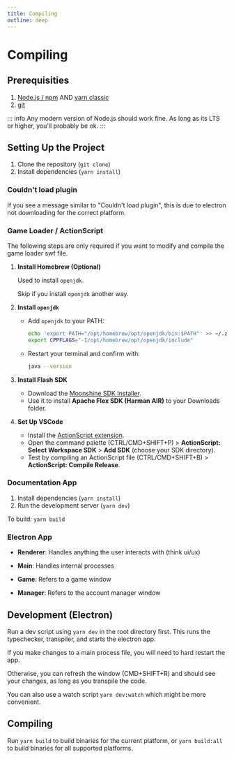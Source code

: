 ```yaml
---
title: Compiling
outline: deep
---
```


# Compiling

## Prerequisities

1. [Node.js / npm](https://nodejs.org/en) AND [yarn classic](https://classic.yarnpkg.com/en/docs/install#mac-stable)
2. [git](https://git-scm.com/downloads)

::: info
Any modern version of Node.js should work fine. As long as its LTS or higher, you'll probably be ok.
:::

## Setting Up the Project

1. Clone the repository (`git clone`)
2. Install dependencies (`yarn install`)

### Couldn't load plugin

If you see a message similar to "Couldn't load plugin", this is due to electron not downloading for the correct platform.

### Game Loader / ActionScript

The following steps are only required if you want to modify and compile the game loader swf file.

1. **Install Homebrew (Optional)**

    Used to install `openjdk`.

    Skip if you install `openjdk` another way.

2. **Install `openjdk`**

    - Add `openjdk` to your PATH:
        ```bash
        echo 'export PATH="/opt/homebrew/opt/openjdk/bin:$PATH"' >> ~/.zshrc
        export CPPFLAGS="-I/opt/homebrew/opt/openjdk/include"
        ```
    - Restart your terminal and confirm with:
        ```bash
        java --version
        ```

3. **Install Flash SDK**

    - Download the [Moonshine SDK Installer](https://moonshine-ide.com/download-sdk-installer/).
    - Use it to install **Apache Flex SDK (Harman AIR)** to your Downloads folder.

4. **Set Up VSCode**
    - Install the [ActionScript extension](https://marketplace.visualstudio.com/items?itemName=bowlerhatllc.vscode-as3mxml).
    - Open the command palette (CTRL/CMD+SHIFT+P) > **ActionScript: Select Workspace SDK** > **Add SDK** (choose your SDK directory).
    - Test by compiling an ActionScript file (CTRL/CMD+SHIFT+B) > **ActionScript: Compile Release**.

### Documentation App

1. Install dependencies (`yarn install`)
2. Run the development server (`yarn dev`)

To build: `yarn build`

### Electron App

- **Renderer**: Handles anything the user interacts with (think ui/ux)

- **Main**: Handles internal processes

- **Game**: Refers to a game window

- **Manager**: Refers to the account manager window

## Development (Electron)

Run a dev script using `yarn dev` in the root directory first. This runs the typechecker, transpiler, and starts the electron app.

If you make changes to a main process file, you will need to hard restart the app.

Otherwise, you can refresh the window (CMD+SHIFT+R) and should see your changes, as long as you transpile the code.

You can also use a watch script `yarn dev:watch` which might be more convenient.

## Compiling

Run `yarn build` to build binaries for the current platform, or `yarn build:all` to build binaries for all supported platforms.
